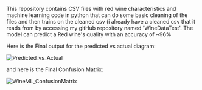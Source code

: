 This repository contains CSV files with red wine characteristics and machine learning code in python that can do some basic cleaning of the files and then trains on the cleaned csv (i already have a cleaned csv that it reads from by accessing my gitHub repository named 'WineDataTest'.
The model can predict a Red wine's quality with an accuracy of ~96%

Here is the Final output for the predicted vs actual diagram:



![Predicted_vs_Actual](https://github.com/user-attachments/assets/9ec9170c-16ed-4735-81c2-c69620c90e1a)

and here is the Final Confusion Matrix:



![WineML_ConfusionMatrix](https://github.com/user-attachments/assets/1f8822b3-a153-4a06-9b81-1f18957ff9c0)
